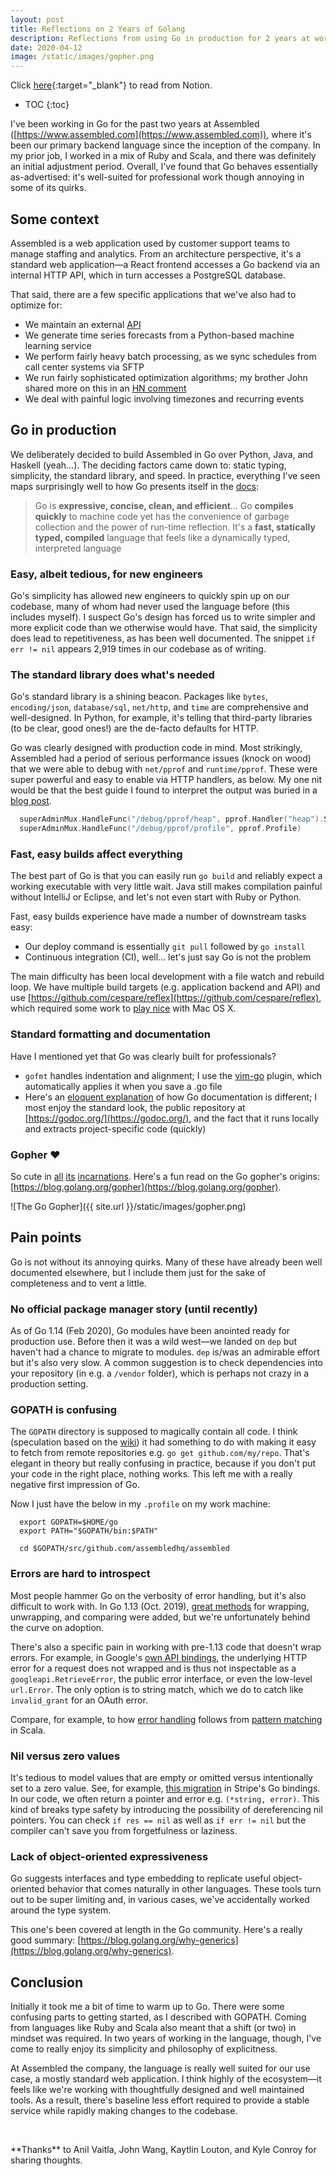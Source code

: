 ```yaml
---
layout: post
title: Reflections on 2 Years of Golang
description: Reflections from using Go in production for 2 years at work
date: 2020-04-12
image: /static/images/gopher.png
---
```


Click [here](https://www.notion.so/wgyn/Reflections-on-2-Years-of-Go-dc8c35b2c64741b08be4505a71def382){:target="_blank"} to read from Notion.

* TOC
{:toc}

I've been working in Go for the past two years at Assembled ([https://www.assembled.com](https://www.assembled.com)), where it's been our primary backend language since the inception of the company. In my prior job, I worked in a mix of Ruby and Scala, and there was definitely an initial adjustment period. Overall, I've found that Go behaves essentially as-advertised: it's well-suited for professional work though annoying in some of its quirks.

## Some context

Assembled is a web application used by customer support teams to manage staffing and analytics. From an architecture perspective, it's a standard web application—a React frontend accesses a Go backend via an internal HTTP API, which in turn accesses a PostgreSQL database.

That said, there are a few specific applications that we've also had to optimize for:

- We maintain an external [API](https://docs.assembled.com)
- We generate time series forecasts from a Python-based machine learning service
- We perform fairly heavy batch processing, as we sync schedules from call center systems via SFTP
- We run fairly sophisticated optimization algorithms; my brother John shared more on this in an [HN comment](https://news.ycombinator.com/item?id=22584243)
- We deal with painful logic involving timezones and recurring events

## Go in production

We deliberately decided to build Assembled in Go over Python, Java, and Haskell (yeah...). The deciding factors came down to: static typing, simplicity, the standard library, and speed. In practice, everything I've seen maps surprisingly well to how Go presents itself in the [docs](https://golang.org/doc):

> Go is **expressive, concise, clean, and efficient**... Go **compiles quickly** to machine code yet has the convenience of garbage collection and the power of run-time reflection. It's a **fast, statically typed, compiled** language that feels like a dynamically typed, interpreted language



### Easy, albeit tedious, for new engineers

Go's simplicity has allowed new engineers to quickly spin up on our codebase, many of whom had never used the language before (this includes myself). I suspect Go's design has forced us to write simpler and more explicit code than we otherwise would have. That said, the simplicity does lead to repetitiveness, as has been well documented. The snippet `if err != nil` appears 2,919 times in our codebase as of writing.

### The standard library does what's needed

Go's standard library is a shining beacon. Packages like `bytes`, `encoding/json`, `database/sql`, `net/http`, and `time` are comprehensive and well-designed. In Python, for example, it's telling that third-party libraries (to be clear, good ones!) are the de-facto defaults for HTTP.

Go was clearly designed with production code in mind. Most strikingly, Assembled had a period of serious performance issues (knock on wood) that we were able to debug with `net/pprof` and `runtime/pprof`. These were super powerful and easy to enable via HTTP handlers, as below. My one nit would be that the best guide I found to interpret the output was buried in a [blog post](https://blog.golang.org/pprof).

``` Go
  superAdminMux.HandleFunc("/debug/pprof/heap", pprof.Handler("heap").ServeHTTP)
  superAdminMux.HandleFunc("/debug/pprof/profile", pprof.Profile)
```

### Fast, easy builds affect everything

The best part of Go is that you can easily run `go build` and reliably expect a working executable with very little wait. Java still makes compilation painful without IntelliJ or Eclipse, and let's not even start with Ruby or Python.

Fast, easy builds experience have made a number of downstream tasks easy: 

- Our deploy command is essentially `git pull` followed by `go install`
- Continuous integration (CI), well... let's just say Go is not the problem

The main difficulty has been local development with a file watch and rebuild loop. We have multiple build targets (e.g. application backend and API) and use [https://github.com/cespare/reflex](https://github.com/cespare/reflex), which required some work to [play nice](https://github.com/cespare/reflex/issues/6) with Mac OS X.

### Standard formatting and documentation

Have I mentioned yet that Go was clearly built for professionals?

- `gofmt` handles indentation and alignment; I use the [vim-go](https://github.com/fatih/vim-go) plugin, which automatically applies it when you save a .go file
- Here's an [eloquent explanation](https://blog.golang.org/godoc) of how Go documentation is different; I most enjoy the standard look, the public repository at [https://godoc.org/](https://godoc.org/), and the fact that it runs locally and extracts project-specific code (quickly)

### Gopher ❤️

So cute in [all](https://raw.githubusercontent.com/golang/dep/master/docs/assets/DigbyShadows.png) [its](https://res.cloudinary.com/bizzaboprod/image/upload/c_crop,g_custom,f_auto/v1580236921/qt1k2jk58ragj3ox4gwt.png) [incarnations](https://github.com/fatih/vim-go/blob/master/assets/vim-go.png?raw=true). Here's a fun read on the Go gopher's origins: [https://blog.golang.org/gopher](https://blog.golang.org/gopher).

![The Go Gopher]({{ site.url }}/static/images/gopher.png)

## Pain points

Go is not without its annoying quirks. Many of these have already been well documented elsewhere, but I include them just for the sake of completeness and to vent a little.

### No official package manager story (until recently)

As of Go 1.14 (Feb 2020), Go modules have been anointed ready for production use. Before then it was a wild west—we landed on `dep` but haven't had a chance to migrate to modules. `dep` is/was an admirable effort but it's also very slow. A common suggestion is to check dependencies into your repository (in e.g. a `/vendor` folder), which is perhaps not crazy in a production setting.

### GOPATH is confusing

The `GOPATH` directory is supposed to magically contain all code. I think (speculation based on the [wiki](https://github.com/golang/go/wiki/GOPATH)) it had something to do with making it easy to fetch from remote repositories e.g. `go get github.com/my/repo`. That's elegant in theory but really confusing in practice, because if you don't put your code in the right place, nothing works. This left me with a really negative first impression of Go.

Now I just have the below in my `.profile` on my work machine:

``` Shell
  export GOPATH=$HOME/go
  export PATH="$GOPATH/bin:$PATH"

  cd $GOPATH/src/github.com/assembledhq/assembled
```

### Errors are hard to introspect

Most people hammer Go on the verbosity of error handling, but it's also difficult to work with. In Go 1.13 (Oct. 2019), [great methods](https://blog.golang.org/go1.13-errors) for wrapping, unwrapping, and comparing were added, but we're unfortunately behind the curve on adoption.

There's also a specific pain in working with pre-1.13 code that doesn't wrap errors. For example, in Google's [own API bindings](https://github.com/googleapis/google-api-go-client/blob/52f0532eadbcc6f6b82d6f5edf66e610d10bfde6/internal/gensupport/send.go#L35), the underlying HTTP error for a request does not wrapped and is thus not inspectable as a `googleapi.RetrieveError`, the public error interface, or even the low-level `url.Error`. The only option is to string match, which we do to catch like `invalid_grant` for an OAuth error.

Compare, for example, to how [error handling](https://docs.scala-lang.org/overviews/scala-book/functional-error-handling.html) follows from [pattern matching](https://docs.scala-lang.org/tour/pattern-matching.html) in Scala.

### Nil versus zero values

It's tedious to model values that are empty or omitted versus intentionally set to a zero value. See, for example, [this migration](https://github.com/stripe/stripe-go/issues/560) in Stripe's Go bindings. In our code, we often return a pointer and error e.g. `(*string, error)`. This kind of breaks type safety by introducing the possibility of dereferencing nil pointers. You can check `if res == nil` as well as `if err != nil` but the compiler can't save you from forgetfulness or laziness.

### Lack of object-oriented expressiveness

Go suggests interfaces and type embedding to replicate useful object-oriented behavior that comes naturally in other languages. These tools turn out to be super limiting and, in various cases, we've accidentally worked around the type system.

This one's been covered at length in the Go community. Here's a really good summary: [https://blog.golang.org/why-generics](https://blog.golang.org/why-generics).

## Conclusion

Initially it took me a bit of time to warm up to Go. There were some confusing parts to getting started, as I described with GOPATH. Coming from languages like Ruby and Scala also meant that a shift (or two) in mindset was required. In two years of working in the language, though, I've come to really enjoy its simplicity and philosophy of explicitness. 

At Assembled the company, the language is really well suited for our use case, a mostly standard web application. I think highly of the ecosystem—it feels like we're working with thoughtfully designed and well maintained tools. As a result, there's baseline less effort required to provide a stable service while rapidly making changes to the codebase.

<p>&nbsp;</p>
**Thanks** to Anil Vaitla, John Wang, Kaytlin Louton, and Kyle Conroy for sharing thoughts.
